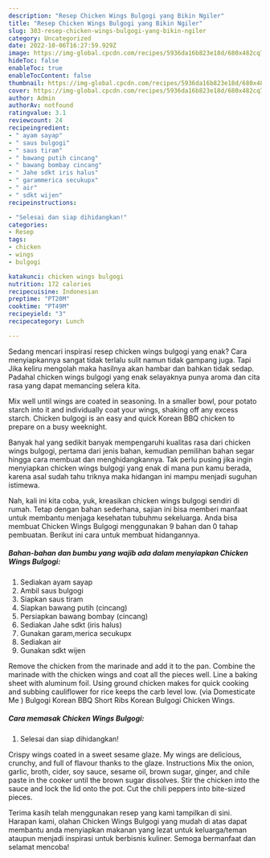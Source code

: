 ```yaml
---
description: "Resep Chicken Wings Bulgogi yang Bikin Ngiler"
title: "Resep Chicken Wings Bulgogi yang Bikin Ngiler"
slug: 303-resep-chicken-wings-bulgogi-yang-bikin-ngiler
category: Uncategorized
date: 2022-10-06T16:27:59.929Z
image: https://img-global.cpcdn.com/recipes/5936da16b823e18d/680x482cq70/chicken-wings-bulgogi-foto-resep-utama.jpg
hideToc: false
enableToc: true
enableTocContent: false
thumbnail: https://img-global.cpcdn.com/recipes/5936da16b823e18d/680x482cq70/chicken-wings-bulgogi-foto-resep-utama.jpg
cover: https://img-global.cpcdn.com/recipes/5936da16b823e18d/680x482cq70/chicken-wings-bulgogi-foto-resep-utama.jpg
author: Admin
authorAv: notfound
ratingvalue: 3.1
reviewcount: 24
recipeingredient:
- " ayam sayap"
- " saus bulgogi"
- " saus tiram"
- " bawang putih cincang"
- " bawang bombay cincang"
- " Jahe sdkt iris halus"
- " garammerica secukupx"
- " air"
- " sdkt wijen"
recipeinstructions:

- "Selesai dan siap dihidangkan!"
categories:
- Resep
tags:
- chicken
- wings
- bulgogi

katakunci: chicken wings bulgogi 
nutrition: 172 calories
recipecuisine: Indonesian
preptime: "PT20M"
cooktime: "PT49M"
recipeyield: "3"
recipecategory: Lunch

---
```



Sedang mencari inspirasi resep chicken wings bulgogi yang enak? Cara menyiapkannya sangat tidak terlalu sulit namun tidak gampang juga. Tapi Jika keliru mengolah maka hasilnya akan hambar dan bahkan tidak sedap. Padahal chicken wings bulgogi yang enak selayaknya punya aroma dan cita rasa yang dapat memancing selera kita.


Mix well until wings are coated in seasoning. In a smaller bowl, pour potato starch into it and individually coat your wings, shaking off any excess starch. Chicken bulgogi is an easy and quick Korean BBQ chicken to prepare on a busy weeknight.

Banyak hal yang sedikit banyak mempengaruhi kualitas rasa dari chicken wings bulgogi, pertama dari jenis bahan, kemudian pemilihan bahan segar hingga cara membuat dan menghidangkannya. Tak perlu pusing jika ingin menyiapkan chicken wings bulgogi yang enak di mana pun kamu berada, karena asal sudah tahu triknya maka hidangan ini mampu menjadi suguhan istimewa.


Nah, kali ini kita coba, yuk, kreasikan chicken wings bulgogi sendiri di rumah. Tetap dengan bahan sederhana, sajian ini bisa memberi manfaat untuk membantu menjaga kesehatan tubuhmu sekeluarga. Anda bisa membuat Chicken Wings Bulgogi menggunakan 9 bahan dan 0 tahap pembuatan. Berikut ini cara untuk membuat hidangannya.

<!--inarticleads1-->

##### Bahan-bahan dan bumbu yang wajib ada dalam menyiapkan Chicken Wings Bulgogi:

1. Sediakan  ayam sayap
1. Ambil  saus bulgogi
1. Siapkan  saus tiram
1. Siapkan  bawang putih (cincang)
1. Persiapkan  bawang bombay (cincang)
1. Sediakan  Jahe sdkt (iris halus)
1. Gunakan  garam,merica secukupx
1. Sediakan  air
1. Gunakan  sdkt wijen


Remove the chicken from the marinade and add it to the pan. Combine the marinade with the chicken wings and coat all the pieces well. Line a baking sheet with aluminum foil. Using ground chicken makes for quick cooking and subbing cauliflower for rice keeps the carb level low. (via Domesticate Me ) Bulgogi Korean BBQ Short Ribs Korean Bulgogi Chicken Wings. 

<!--inarticleads2-->

##### Cara memasak Chicken Wings Bulgogi:


1. Selesai dan siap dihidangkan!

Crispy wings coated in a sweet sesame glaze. My wings are delicious, crunchy, and full of flavour thanks to the glaze. Instructions Mix the onion, garlic, broth, cider, soy sauce, sesame oil, brown sugar, ginger, and chile paste in the cooker until the brown sugar dissolves. Stir the chicken into the sauce and lock the lid onto the pot. Cut the chili peppers into bite-sized pieces. 

Terima kasih telah menggunakan resep yang kami tampilkan di sini. Harapan kami, olahan Chicken Wings Bulgogi yang mudah di atas dapat membantu anda menyiapkan makanan yang lezat untuk keluarga/teman ataupun menjadi inspirasi untuk berbisnis kuliner. Semoga bermanfaat dan selamat mencoba!
